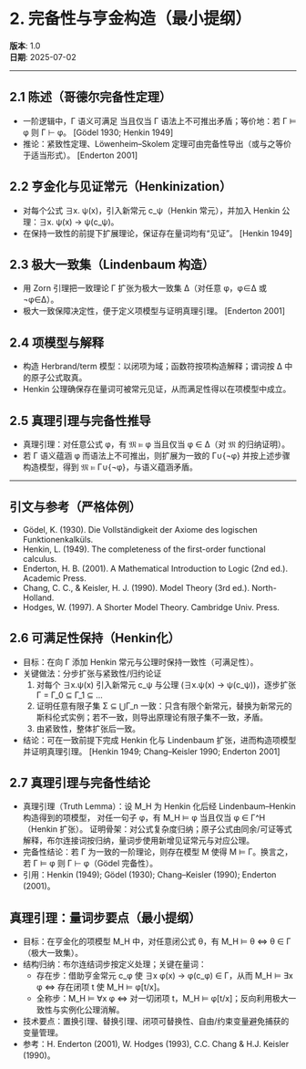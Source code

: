# 2. 完备性与亨金构造（最小提纲）

**版本**: 1.0  
**日期**: 2025-07-02

---

## 2.1 陈述（哥德尔完备性定理）

- 一阶逻辑中，Γ 语义可满足 当且仅当 Γ 语法上不可推出矛盾；等价地：若 Γ ⊨ φ 则 Γ ⊢ φ。 [Gödel 1930; Henkin 1949]
- 推论：紧致性定理、Löwenheim–Skolem 定理可由完备性导出（或与之等价于适当形式）。 [Enderton 2001]

## 2.2 亨金化与见证常元（Henkinization）

- 对每个公式 ∃x. ψ(x)，引入新常元 c_ψ（Henkin 常元），并加入 Henkin 公理：∃x. ψ(x) → ψ(c_ψ)。
- 在保持一致性的前提下扩展理论，保证存在量词均有“见证”。 [Henkin 1949]

## 2.3 极大一致集（Lindenbaum 构造）

- 用 Zorn 引理把一致理论 Γ 扩张为极大一致集 Δ（对任意 φ，φ∈Δ 或 ¬φ∈Δ）。
- 极大一致保障决定性，便于定义项模型与证明真理引理。 [Enderton 2001]

## 2.4 项模型与解释

- 构造 Herbrand/term 模型：以闭项为域；函数符按项构造解释；谓词按 Δ 中的原子公式取真。
- Henkin 公理确保存在量词可被常元见证，从而满足性得以在项模型中成立。

## 2.5 真理引理与完备性推导

- 真理引理：对任意公式 φ，有 𝔐 ⊨ φ 当且仅当 φ ∈ Δ（对 𝔐 的归纳证明）。
- 若 Γ 语义蕴涵 φ 而语法上不可推出，则扩展为一致的 Γ∪{¬φ} 并按上述步骤构造模型，得到 𝔐 ⊨ Γ∪{¬φ}，与语义蕴涵矛盾。

---

## 引文与参考（严格体例）

- Gödel, K. (1930). Die Vollständigkeit der Axiome des logischen Funktionenkalküls.
- Henkin, L. (1949). The completeness of the first-order functional calculus.
- Enderton, H. B. (2001). A Mathematical Introduction to Logic (2nd ed.). Academic Press.
- Chang, C. C., & Keisler, H. J. (1990). Model Theory (3rd ed.). North-Holland.
- Hodges, W. (1997). A Shorter Model Theory. Cambridge Univ. Press.

## 2.6 可满足性保持（Henkin化）

- 目标：在向 Γ 添加 Henkin 常元与公理时保持一致性（可满足性）。
- 关键做法：分步扩张与紧致性/归约论证
  1) 对每个 ∃x.ψ(x) 引入新常元 c_ψ 与公理 (∃x.ψ(x) → ψ(c_ψ))，逐步扩张 Γ = Γ_0 ⊆ Γ_1 ⊆ ...
  2) 证明任意有限子集 Σ ⊆ ⋃Γ_n 一致：只含有限个新常元，替换为新常元的斯科伦式实例；若不一致，则导出原理论有限子集不一致，矛盾。
  3) 由紧致性，整体扩张后一致。
- 结论：可在一致前提下完成 Henkin 化与 Lindenbaum 扩张，进而构造项模型并证明真理引理。 [Henkin 1949; Chang–Keisler 1990; Enderton 2001]

## 2.7 真理引理与完备性结论

- 真理引理（Truth Lemma）：设 M_H 为 Henkin 化后经 Lindenbaum–Henkin 构造得到的项模型，
  对任一句子 φ，有 M_H ⊨ φ 当且仅当 φ ∈ Γ^H（Henkin 扩张）。
  证明骨架：对公式复杂度归纳；原子公式由同余/可证等式解释，布尔连接词按归纳，量词步使用新增见证常元与对应公理。
- 完备性结论：若 Γ 为一致的一阶理论，则存在模型 M 使得 M ⊨ Γ。换言之，若 Γ ⊨ φ 则 Γ ⊢ φ（Gӧdel 完备性）。
- 引用：Henkin (1949); Gӧdel (1930); Chang–Keisler (1990); Enderton (2001)。

## 真理引理：量词步要点（最小提纲）

- 目标：在亨金化的项模型 M_H 中，对任意闭公式 θ，有 M_H ⊨ θ ⇔ θ ∈ Γ（极大一致集）。
- 结构归纳：布尔连结词步按定义处理；关键在量词：
  - 存在步：借助亨金常元 c_φ 使 ∃x φ(x) → φ(c_φ) ∈ Γ，从而 M_H ⊨ ∃x φ ⇔ 存在闭项 t 使 M_H ⊨ φ[t/x]。
  - 全称步：M_H ⊨ ∀x φ ⇔ 对一切闭项 t，M_H ⊨ φ[t/x]；反向利用极大一致性与实例化公理消解。
- 技术要点：置换引理、替换引理、闭项可替换性、自由/约束变量避免捕获的变量管理。
- 参考：H. Enderton (2001), W. Hodges (1993), C.C. Chang & H.J. Keisler (1990)。
